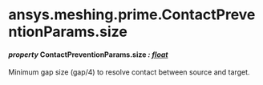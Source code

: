 # ansys.meshing.prime.ContactPreventionParams.size



#### *property* ContactPreventionParams.size *: [float](https://docs.python.org/3.11/library/functions.html#float)*

Minimum gap size (gap/4) to resolve contact between source and target.

<!-- !! processed by numpydoc !! -->
